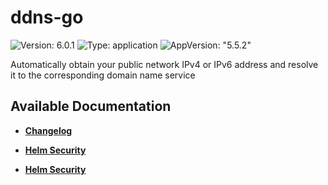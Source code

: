 # ddns-go

![Version: 6.0.1](https://img.shields.io/badge/Version-6.0.1-informational?style=flat-square) ![Type: application](https://img.shields.io/badge/Type-application-informational?style=flat-square) ![AppVersion: "5.5.2"](https://img.shields.io/badge/AppVersion-"5.5.2"-informational?style=flat-square)

Automatically obtain your public network IPv4 or IPv6 address and resolve it to the corresponding domain name service

## Available Documentation

- [**Changelog**](CHANGELOG)

- [**Helm Security**](container-security)

- [**Helm Security**](helm-security)


